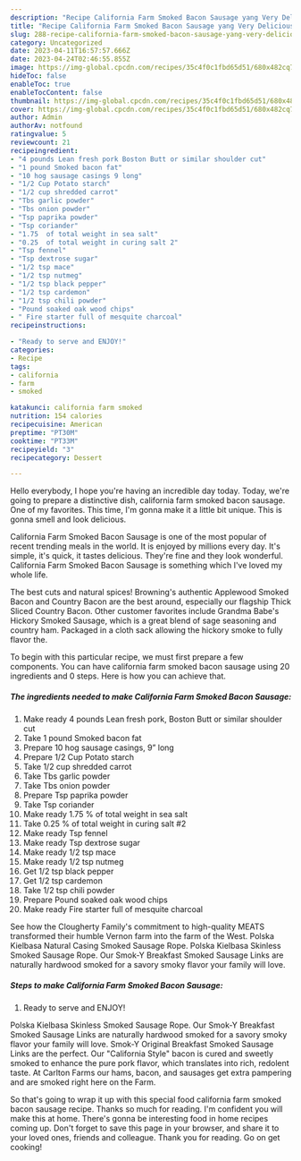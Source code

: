 ```yaml
---
description: "Recipe California Farm Smoked Bacon Sausage yang Very Delicious}"
title: "Recipe California Farm Smoked Bacon Sausage yang Very Delicious}"
slug: 288-recipe-california-farm-smoked-bacon-sausage-yang-very-delicious
category: Uncategorized
date: 2023-04-11T16:57:57.666Z
date: 2023-04-24T02:46:55.855Z
image: https://img-global.cpcdn.com/recipes/35c4f0c1fbd65d51/680x482cq70/california-farm-smoked-bacon-sausage-recipe-main-photo.jpg
hideToc: false
enableToc: true
enableTocContent: false
thumbnail: https://img-global.cpcdn.com/recipes/35c4f0c1fbd65d51/680x482cq70/california-farm-smoked-bacon-sausage-recipe-main-photo.jpg
cover: https://img-global.cpcdn.com/recipes/35c4f0c1fbd65d51/680x482cq70/california-farm-smoked-bacon-sausage-recipe-main-photo.jpg
author: Admin
authorAv: notfound
ratingvalue: 5
reviewcount: 21
recipeingredient:
- "4 pounds Lean fresh pork Boston Butt or similar shoulder cut"
- "1 pound Smoked bacon fat"
- "10 hog sausage casings 9 long"
- "1/2 Cup Potato starch"
- "1/2 cup shredded carrot"
- "Tbs garlic powder"
- "Tbs onion powder"
- "Tsp paprika powder"
- "Tsp coriander"
- "1.75  of total weight in sea salt"
- "0.25  of total weight in curing salt 2"
- "Tsp fennel"
- "Tsp dextrose sugar"
- "1/2 tsp mace"
- "1/2 tsp nutmeg"
- "1/2 tsp black pepper"
- "1/2 tsp cardemon"
- "1/2 tsp chili powder"
- "Pound soaked oak wood chips"
- " Fire starter full of mesquite charcoal"
recipeinstructions:

- "Ready to serve and ENJOY!"
categories:
- Recipe
tags:
- california
- farm
- smoked

katakunci: california farm smoked 
nutrition: 154 calories
recipecuisine: American
preptime: "PT30M"
cooktime: "PT33M"
recipeyield: "3"
recipecategory: Dessert

---
```



Hello everybody, I hope you're having an incredible day today. Today, we're going to prepare a distinctive dish, california farm smoked bacon sausage. One of my favorites. This time, I'm gonna make it a little bit unique. This is gonna smell and look delicious.

California Farm Smoked Bacon Sausage is one of the most popular of recent trending meals in the world. It is enjoyed by millions every day. It's simple, it's quick, it tastes delicious. They're fine and they look wonderful. California Farm Smoked Bacon Sausage is something which I've loved my whole life.

The best cuts and natural spices! Browning&#39;s authentic Applewood Smoked Bacon and Country Bacon are the best around, especially our flagship Thick Sliced Country Bacon. Other customer favorites include Grandma Babe&#39;s Hickory Smoked Sausage, which is a great blend of sage seasoning and country ham. Packaged in a cloth sack allowing the hickory smoke to fully flavor the.


To begin with this particular recipe, we must first prepare a few components. You can have california farm smoked bacon sausage using 20 ingredients and 0 steps. Here is how you can achieve that.

<!--inarticleads1-->

##### The ingredients needed to make California Farm Smoked Bacon Sausage:

1. Make ready 4 pounds Lean fresh pork, Boston Butt or similar shoulder cut
1. Take 1 pound Smoked bacon fat
1. Prepare 10 hog sausage casings, 9” long
1. Prepare 1/2 Cup Potato starch
1. Take 1/2 cup shredded carrot
1. Take Tbs garlic powder
1. Take Tbs onion powder
1. Prepare Tsp paprika powder
1. Take Tsp coriander
1. Make ready 1.75 % of total weight in sea salt
1. Take 0.25 % of total weight in curing salt #2
1. Make ready Tsp fennel
1. Make ready Tsp dextrose sugar
1. Make ready 1/2 tsp mace
1. Make ready 1/2 tsp nutmeg
1. Get 1/2 tsp black pepper
1. Get 1/2 tsp cardemon
1. Take 1/2 tsp chili powder
1. Prepare Pound soaked oak wood chips
1. Make ready  Fire starter full of mesquite charcoal


See how the Clougherty Family&#39;s commitment to high-quality MEATS transformed their humble Vernon farm into the farm of the West. Polska Kielbasa Natural Casing Smoked Sausage Rope. Polska Kielbasa Skinless Smoked Sausage Rope. Our Smok-Y Breakfast Smoked Sausage Links are naturally hardwood smoked for a savory smoky flavor your family will love. 

<!--inarticleads2-->

##### Steps to make California Farm Smoked Bacon Sausage:


1. Ready to serve and ENJOY!

Polska Kielbasa Skinless Smoked Sausage Rope. Our Smok-Y Breakfast Smoked Sausage Links are naturally hardwood smoked for a savory smoky flavor your family will love. Smok-Y Original Breakfast Smoked Sausage Links are the perfect. Our &#34;California Style&#34; bacon is cured and sweetly smoked to enhance the pure pork flavor, which translates into rich, redolent taste. At Carlton Farms our hams, bacon, and sausages get extra pampering and are smoked right here on the Farm. 

So that's going to wrap it up with this special food california farm smoked bacon sausage recipe. Thanks so much for reading. I'm confident you will make this at home. There's gonna be interesting food in home recipes coming up. Don't forget to save this page in your browser, and share it to your loved ones, friends and colleague. Thank you for reading. Go on get cooking!
